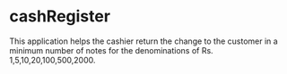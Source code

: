 # cashRegister
This application helps the cashier return the change to the customer in a minimum number of notes for the denominations of Rs. 1,5,10,20,100,500,2000.
